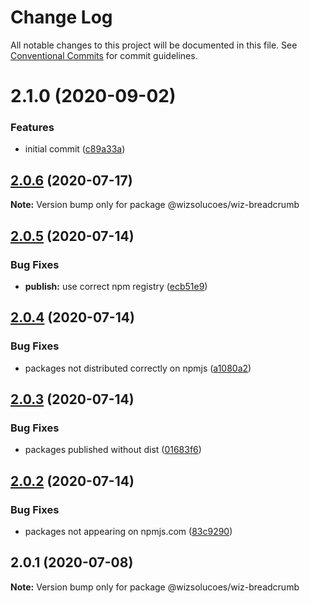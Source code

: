# Change Log

All notable changes to this project will be documented in this file.
See [Conventional Commits](https://conventionalcommits.org) for commit guidelines.

# 2.1.0 (2020-09-02)


### Features

* initial commit ([c89a33a](https://github.com/wizsolucoes/syz/commit/c89a33a0d742dfa3bc3f131f5c9cf6ae4ed88923))





## [2.0.6](https://github.com/wizsolucoes/wiz-breadcrumb/compare/@wizsolucoes/wiz-breadcrumb@2.0.5...@wizsolucoes/wiz-breadcrumb@2.0.6) (2020-07-17)

**Note:** Version bump only for package @wizsolucoes/wiz-breadcrumb





## [2.0.5](https://github.com/wizsolucoes/wiz-breadcrumb/compare/@wizsolucoes/wiz-breadcrumb@2.0.1...@wizsolucoes/wiz-breadcrumb@2.0.5) (2020-07-14)


### Bug Fixes

* **publish:** use correct npm registry ([ecb51e9](https://github.com/wizsolucoes/wiz-breadcrumb/commit/ecb51e91ff54ea0a3a13dbb712e69e31552ea924))





## [2.0.4](https://github.com/wizsolucoes/wiz-breadcrumb/compare/@wizsolucoes/wiz-breadcrumb@2.0.1...@wizsolucoes/wiz-breadcrumb@2.0.4) (2020-07-14)


### Bug Fixes

* packages not distributed correctly on npmjs ([a1080a2](https://github.com/wizsolucoes/wiz-breadcrumb/commit/a1080a267e4aea2160f96d7d62911b6907d7c2ea))





## [2.0.3](https://github.com/wizsolucoes/wiz-breadcrumb/compare/@wizsolucoes/wiz-breadcrumb@2.0.2...@wizsolucoes/wiz-breadcrumb@2.0.3) (2020-07-14)


### Bug Fixes

* packages published without dist ([01683f6](https://github.com/wizsolucoes/wiz-breadcrumb/commit/01683f631796401524c1061cadf73269df50242b))





## [2.0.2](https://github.com/wizsolucoes/wiz-breadcrumb/compare/@wizsolucoes/wiz-breadcrumb@2.0.1...@wizsolucoes/wiz-breadcrumb@2.0.2) (2020-07-14)


### Bug Fixes

* packages not appearing on npmjs.com ([83c9290](https://github.com/wizsolucoes/wiz-breadcrumb/commit/83c92900f98d4dde02329c805c3a185b873d65cb))





## 2.0.1 (2020-07-08)

**Note:** Version bump only for package @wizsolucoes/wiz-breadcrumb
